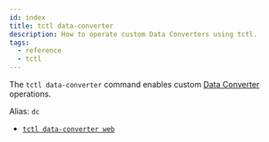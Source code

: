 ```yaml
---
id: index
title: tctl data-converter
description: How to operate custom Data Converters using tctl.
tags:
  - reference
  - tctl
---
```


The `tctl data-converter` command enables custom [Data Converter](/concepts/what-is-a-data-converter) operations.

Alias: `dc`

- [`tctl data-converter web`](/tctl/data-converter/web)
